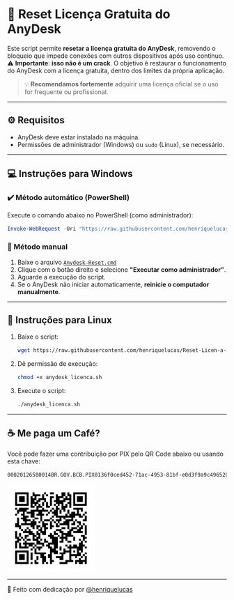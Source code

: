 
# 🔄 Reset Licença Gratuita do AnyDesk

Este script permite **resetar a licença gratuita do AnyDesk**, removendo o bloqueio que impede conexões com outros dispositivos após uso contínuo.  
⚠️ **Importante**: **isso não é um crack**. O objetivo é restaurar o funcionamento do AnyDesk com a licença gratuita, dentro dos limites da própria aplicação.

> 💡 **Recomendamos fortemente** adquirir uma licença oficial se o uso for frequente ou profissional.

---

## ⚙️ Requisitos

- AnyDesk deve estar instalado na máquina.
- Permissões de administrador (Windows) ou `sudo` (Linux), se necessário.

---

## 💻 Instruções para Windows

### ✔️ Método automático (PowerShell)

Execute o comando abaixo no PowerShell (como administrador):

```powershell
Invoke-WebRequest -Uri "https://raw.githubusercontent.com/henriquelucas/Reset-Licen-a-Anydesk/main/Anydesk-Reset.cmd" -OutFile "Anydesk_reset.cmd"; Start-Process "Anydesk_reset.cmd"
```

### 🧭 Método manual

1. Baixe o arquivo [`Anydesk-Reset.cmd`](https://raw.githubusercontent.com/henriquelucas/Reset-Licen-a-Anydesk/main/Anydesk-Reset.cmd)  
2. Clique com o botão direito e selecione **"Executar como administrador"**.  
3. Aguarde a execução do script.  
4. Se o AnyDesk não iniciar automaticamente, **reinicie o computador manualmente**.

---

## 🐧 Instruções para Linux

1. Baixe o script:
   ```bash
   wget https://raw.githubusercontent.com/henriquelucas/Reset-Licen-a-Anydesk/main/anydesk_licenca.sh
   ```

2. Dê permissão de execução:
   ```bash
   chmod +x anydesk_licenca.sh
   ```

3. Execute o script:
   ```bash
   ./anydesk_licenca.sh
   ```

---

## ☕ Me paga um Café?

Você pode fazer uma contribuição por PIX pelo QR Code abaixo ou usando esta chave:

```bash
00020126580014BR.GOV.BCB.PIX0136f0ced452-71ac-4953-81bf-e0d3f9a9c4965204000053039865802BR5923Henrique Lucas de Sousa6009SAO PAULO62140510WMg6htGSjk63045B58
```

<img src="https://raw.githubusercontent.com/henriquelucas/Reset-Licen-a-Anydesk/refs/heads/main/qrcode-pix.png" width="200" />

---

🔗 Feito com dedicação por [@henriquelucas](https://github.com/henriquelucas)
